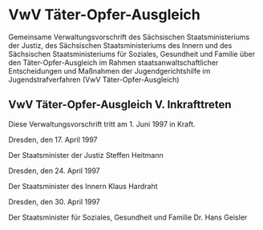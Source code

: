# VwV Täter-Opfer-Ausgleich

Gemeinsame Verwaltungsvorschrift des Sächsischen Staatsministeriums der Justiz, des Sächsischen Staatsministeriums des Innern und des Sächsischen Staatsministeriums für Soziales, Gesundheit und Familie über den Täter-Opfer-Ausgleich im Rahmen staatsanwaltschaftlicher Entscheidungen und Maßnahmen der Jugendgerichtshilfe im Jugendstrafverfahren (VwV Täter-Opfer-Ausgleich)

## VwV Täter-Opfer-Ausgleich V. Inkrafttreten

Diese Verwaltungsvorschrift tritt am 1. Juni 1997 in Kraft.

Dresden, den 17. April 1997

Der Staatsminister der Justiz 
           Steffen Heitmann

Dresden, den 24. April 1997

Der Staatsminister des Innern 
           Klaus Hardraht

Dresden, den 30. April 1997

Der Staatsminister 
           für Soziales, Gesundheit und Familie 
           Dr. Hans Geisler



